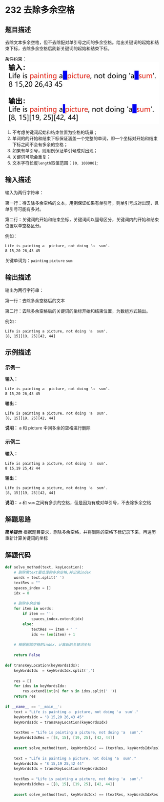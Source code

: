 # 232 去除多余空格

## 题目描述
去除文本多余空格，但不去除配对单引号之间的多余空格。给出关键词的起始和结束下标，去除多余空格后刷新关键词的起始和结束下标。

条件约束：
![](./images/232-001-description.png)

1. 不考虑关键词起始和结束位置为空格的场景；
2. 单词的的开始和结束下标保证涵盖一个完整的单词，即一个坐标对开始和结束下标之间不会有多余的空格；
3. 如果有单引号，则用例保证单引号成对出现；
4. 关键词可能会重复；
5. 文本字符长度`length`取值范围：`[0, 100000]`;

## 输入描述
输入为两行字符串：

第一行：待去除多余空格的文本，用例保证如果有单引号，则单引号成对出现，且单引号可能有多对。

第二行：关键词的开始和结束坐标，关键词间以逗号区分，关键词内的开始和结束位置以单空格区分。

例如：
```
Life is painting a  picture, not doing 'a  sum'.
8 15,20 26,43 45
```

关键单词为：`painting` `picture` `sum`

## 输出描述
输出为两行字符串：

第一行：去除多余空格后的文本

第二行：去除多余空格后的关键词的坐标开始和结束位置，为数组方式输出。

例如：
```
Life is painting a picture, not doing 'a  sum'.
[8, 15][19, 25][42, 44]
```

## 示例描述

### 示例一

**输入：**
```
Life is painting a  picture, not doing 'a  sum'.
8 15,20 26,43 45
```

**输出：**
```
Life is painting a picture, not doing 'a  sum'.
[8, 15][19, 25][42, 44]
```

**说明：** 
a 和 picture 中间多余的空格进行删除

### 示例二

**输入：**
```
Life is painting a picture, not doing 'a  sum'.
8 15,19 25,42 44
```

**输出：**
```
Life is painting a picture, not doing 'a  sum'.
[8, 15][19, 25][42, 44]
```

**说明：** 
`a` 和 `sum` 之间有多余的空格，但是因为有成对单引号，不去除多余空格

## 解题思路
**简单提示**
根据题目要求，删除多余空格，并将删除的空格下标记录下来，再遍历重新计算关键词的坐标 

## 解题代码
``` python
def solve_method(text, keyLocation):
    # 删除需text要处理的多余空格,并记录index
    words = text.split(' ')
    textRes = ""
    spaces_index = []
    idx = 0

    # 删除多余空格
    for item in words:
        if item == '':
            spaces_index.extend(idx)
        else:
            textRes += item + ' '
            idx += len(item) + 1

    # 根据删除空格的index，计算新的关键词坐标
    
    return False

def transKeyLocation(keyWordsIdx):
    keyWordsIdx  = keyWordsIdx.split(',')

    res = []
    for idxs in keyWordsIdx:
        res.extend(int(n) for n in idxs.split(' '))
    return res

if __name__ == '__main__':
    text = "Life is painting a  picture, not doing 'a  sum'."
    keyWordsIdx = "8 15,20 26,43 45"
    keyWordsIdx = transKeyLocation(keyWordsIdx)

    textRes = "Life is painting a picture, not doing 'a  sum'."
    keyWordsIdxRes = [[8, 15], [19, 25], [42, 44]]

    assert solve_method(text, keyWordsIdx) == (textRes, keyWordsIdxRes)

    text = "Life is painting a picture, not doing 'a  sum'."
    keyWordsIdx = "8 15,19 25,42 44"
    keyWordsIdx = transKeyLocation(keyWordsIdx)

    textRes = "Life is painting a picture, not doing 'a  sum'."
    keyWordsIdxRes = [[8, 15], [19, 25], [42, 44]]

    assert solve_method(text, keyWordsIdx) == (textRes, keyWordsIdxRes)
```